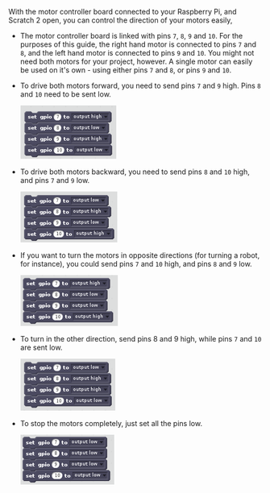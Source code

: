 With the motor controller board connected to your Raspberry Pi, and Scratch 2 open, you can control the direction of your motors easily,

- The motor controller board is linked with pins `7`, `8`, `9` and `10`. For the purposes of this guide, the right hand motor is connected to pins `7` and `8`, and the left hand motor is connected to pins `9` and `10`. You might not need both motors for your project, however. A single motor can easily be used on it's own - using either pins `7` and `8`, or pins `9` and `10`.

- To drive both motors forward, you need to send pins `7` and `9` high. Pins `8` and `10` need to be sent low.

	![forward](images/forward.png)

- To drive both motors backward, you need to send pins `8` and `10` high, and pins `7` and `9` low.

	![backward](images/backward.png)

- If you want to turn the motors in opposite directions (for turning a robot, for instance), you could send pins `7` and `10` high, and pins `8` and `9` low.

	![right](images/right.png)

- To turn in the other direction, send pins 8 and 9 high, while pins `7` and `10` are sent low.

	![left](images/left.png)
	
- To stop the motors completely, just set all the pins low.

	![stop](images/stop.png)
